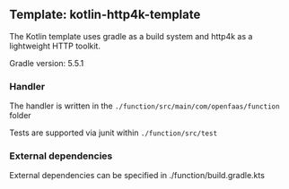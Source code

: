 ## Template: kotlin-http4k-template

The Kotlin template uses gradle as a build system and http4k as a lightweight HTTP toolkit.

Gradle version: 5.5.1

### Handler

The handler is written in the `./function/src/main/com/openfaas/function` folder

Tests are supported via junit within `./function/src/test`

### External dependencies

External dependencies can be specified in ./function/build.gradle.kts
